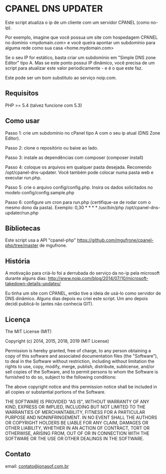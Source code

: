 CPANEL DNS UPDATER
==================

Este script atualiza o ip de um cliente com um servidor CPANEL (como no-ip).

Por exemplo, imagine que você possua um site com hospedagem CPANEL no domínio 
<mydomain.com> e você queira apontar um subdomínio para alguma rede como sua 
casa <home.mydomain.com>

Se o seu IP for estático, basta criar um subdomínio em "Simple DNS zone 
Editor" tipo A. Mas se este ponto possui IP dinâmico, você precisa de um script 
para atualizar este valor periodicamente - e é o que este faz.

Este pode ser um bom substituto ao serviço noip.com.

Requisitos
--------

PHP >= 5.4 (talvez funcione com 5.3)

Como usar
---------

Passo 1: crie um subdomínio no cPanel tipo A com o seu ip atual (DNS Zone Editor).

Passo 2: clone o repositório ou baixe ao lado.

Passo 3: instale as dependências com composer (composer install)

Passo 4: coloque os arquivos em qualquer pasta desejada. Recomendo 
/opt/cpanel-dns-updater. Você também pode colocar numa pasta web e executar 
run.php.

Passo 5: crie o arquivo config/config.php. Insira os dados solicitados no modelo 
config/config.sample.php

Passo 6: configure um cron para run.php (certifique-se de rodar com o mesmo 
dono da pasta). Exemplo:
0,30 * * * * /usr/bin/php /opt/cpanel-dns-updater/run.php 


Bibliotecas
-----------
Este script usa a API "cpanel-php" <https://github.com/mgufrone/cpanel-php/tree/master> 
de mgufrone.


História
--------

A motivação para criá-lo foi a derrubada do serviço da no-ip
pela microsoft durante alguns dias:
http://www.noip.com/blog/2014/07/10/microsoft-takedown-details-updates/

Eu tinha um site com CPANEL, então tive a ideia de usá-lo como servidor de DNS 
dinâmico. Alguns dias depois eu criei este script. Um ano depois decidi 
publicá-lo (antes não conhecia GIT).


Licença
-------

The MIT License (MIT)

Copyright (c) 2014, 2015, 2018, 2019 (MIT License)

Permission is hereby granted, free of charge, to any person obtaining a copy
of this software and associated documentation files (the "Software"), to deal
in the Software without restriction, including without limitation the rights
to use, copy, modify, merge, publish, distribute, sublicense, and/or sell
copies of the Software, and to permit persons to whom the Software is
furnished to do so, subject to the following conditions:

The above copyright notice and this permission notice shall be included in
all copies or substantial portions of the Software.

THE SOFTWARE IS PROVIDED "AS IS", WITHOUT WARRANTY OF ANY KIND, EXPRESS OR
IMPLIED, INCLUDING BUT NOT LIMITED TO THE WARRANTIES OF MERCHANTABILITY,
FITNESS FOR A PARTICULAR PURPOSE AND NONINFRINGEMENT. IN NO EVENT SHALL THE
AUTHORS OR COPYRIGHT HOLDERS BE LIABLE FOR ANY CLAIM, DAMAGES OR OTHER
LIABILITY, WHETHER IN AN ACTION OF CONTRACT, TORT OR OTHERWISE, ARISING FROM,
OUT OF OR IN CONNECTION WITH THE SOFTWARE OR THE USE OR OTHER DEALINGS IN
THE SOFTWARE.

Contato
-------

email: contato@jonasof.com.br 